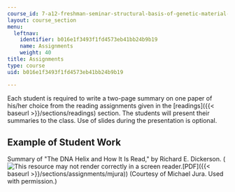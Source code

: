 ```yaml
---
course_id: 7-a12-freshman-seminar-structural-basis-of-genetic-material-nucleic-acids-fall-2005
layout: course_section
menu:
  leftnav:
    identifier: b016e1f3493f1fd4573eb41bb24b9b19
    name: Assignments
    weight: 40
title: Assignments
type: course
uid: b016e1f3493f1fd4573eb41bb24b9b19

---
```


Each student is required to write a two-page summary on one paper of his/her choice from the reading assignments given in the [readings]({{< baseurl >}}/sections/readings) section. The students will present their summaries to the class. Use of slides during the presentation is optional.

Example of Student Work
-----------------------

Summary of "The DNA Helix and How It Is Read," by Richard E. Dickerson. (![This resource may not render correctly in a screen reader.](/images/inacessible.gif)[PDF]({{< baseurl >}}/sections/assignments/mjura)) (Courtesy of Michael Jura. Used with permission.)